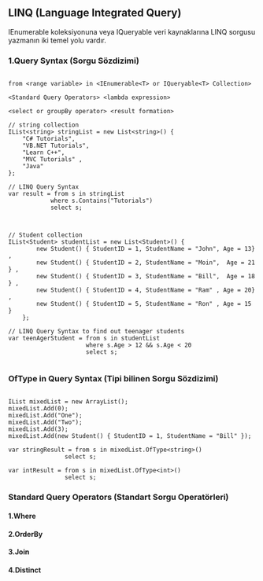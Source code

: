 ## LINQ (Language Integrated Query)

IEnumerable koleksiyonuna veya IQueryable veri kaynaklarına LINQ sorgusu yazmanın iki temel yolu vardır.

### 1.Query Syntax (Sorgu Sözdizimi)
```

from <range variable> in <IEnumerable<T> or IQueryable<T> Collection>

<Standard Query Operators> <lambda expression>

<select or groupBy operator> <result formation>

```
```Csharp
// string collection
IList<string> stringList = new List<string>() { 
    "C# Tutorials",
    "VB.NET Tutorials",
    "Learn C++",
    "MVC Tutorials" ,
    "Java" 
};

// LINQ Query Syntax
var result = from s in stringList
            where s.Contains("Tutorials") 
            select s;
            
```


``` Csharp

// Student collection
IList<Student> studentList = new List<Student>() { 
        new Student() { StudentID = 1, StudentName = "John", Age = 13} ,
        new Student() { StudentID = 2, StudentName = "Moin",  Age = 21 } ,
        new Student() { StudentID = 3, StudentName = "Bill",  Age = 18 } ,
        new Student() { StudentID = 4, StudentName = "Ram" , Age = 20} ,
        new Student() { StudentID = 5, StudentName = "Ron" , Age = 15 } 
    };

// LINQ Query Syntax to find out teenager students
var teenAgerStudent = from s in studentList
                      where s.Age > 12 && s.Age < 20
                      select s;
                      
```

### OfType in Query Syntax (Tipi bilinen Sorgu Sözdizimi)



```Csharp

IList mixedList = new ArrayList();
mixedList.Add(0);
mixedList.Add("One");
mixedList.Add("Two");
mixedList.Add(3);
mixedList.Add(new Student() { StudentID = 1, StudentName = "Bill" });

var stringResult = from s in mixedList.OfType<string>()
                select s;

var intResult = from s in mixedList.OfType<int>()
                select s;
```

### Standard Query Operators (Standart Sorgu Operatörleri)
#### 1.Where
#### 2.OrderBy
#### 3.Join
#### 4.Distinct



